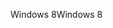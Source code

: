<span data-ttu-id="161fe-101">Windows 8</span><span class="sxs-lookup"><span data-stu-id="161fe-101">Windows 8</span></span>